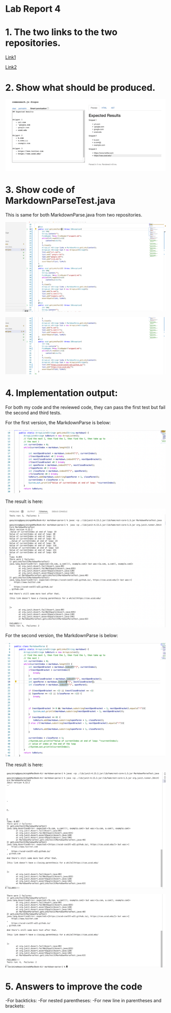 # __Lab Report 4__

# 1. The two links to the two repositories.

[Link1][1]

[1]:  https://github.com/sha0xy/markdown-parse


[Link2][2]

[2]:  https://github.com/AnonymousGym/markdown-parse-1

# 2. Show what should be produced.

![Image][11]

[11]: 1.png

# 3. Show code of MarkdownParseTest.java
This is same for both MarkdownParse.java from two repositories.

![Image][12]

[12]: 2.png

![Image][13]

[13]: 3.png

# 4. Implementation output:
For both my code and the reviewed code, they can pass the first test but fail the second and third tests.

For the first version, the MarkdownParse is below:

![Image][14]

[14]: 4.png

The result is here:

![Image][15]

[15]: 5.png

For the second version, the MarkdownParse is below:

![Image][16]

[16]: 6.png

The result is here:

![Image][17]

[17]: 7.png

![Image][18]

[18]: 8.png

# 5. Answers to improve the code
  -For backticks: 
  -For nested parentheses:
  -For new line in parentheses and brackets:
